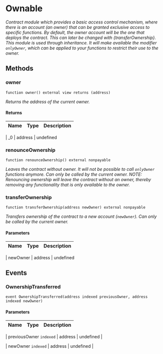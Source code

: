# Ownable











*Contract module which provides a basic access control mechanism, where there is an account (an owner) that can be granted exclusive access to specific functions. By default, the owner account will be the one that deploys the contract. This can later be changed with {transferOwnership}. This module is used through inheritance. It will make available the modifier `onlyOwner`, which can be applied to your functions to restrict their use to the owner.*



## Methods


### owner


```solidity
function owner() external view returns (address)

```




*Returns the address of the current owner.*





#### Returns

| Name | Type | Description |
|---|---|---|

| _0 | address | undefined





### renounceOwnership


```solidity
function renounceOwnership() external nonpayable

```




*Leaves the contract without owner. It will not be possible to call `onlyOwner` functions anymore. Can only be called by the current owner. NOTE: Renouncing ownership will leave the contract without an owner, thereby removing any functionality that is only available to the owner.*






### transferOwnership


```solidity
function transferOwnership(address newOwner) external nonpayable

```




*Transfers ownership of the contract to a new account (`newOwner`). Can only be called by the current owner.*



#### Parameters

| Name | Type | Description |
|---|---|---|

| newOwner | address | undefined










## Events


### OwnershipTransferred


```solidity
event OwnershipTransferred(address indexed previousOwner, address indexed newOwner)

```








#### Parameters

| Name | Type | Description |
|---|---|---|

| previousOwner `indexed` | address | undefined |

| newOwner `indexed` | address | undefined |








